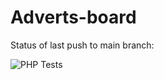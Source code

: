 # Adverts-board

Status of last push to main branch:<br>

![PHP Tests](https://github.com/Kepler-62b/adverts-board/actions/workflows/PHP-Tests.yml/badge.svg)
